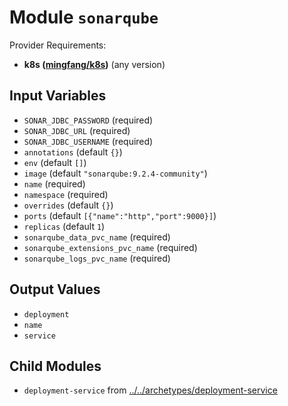 
# Module `sonarqube`

Provider Requirements:
* **k8s ([mingfang/k8s](https://registry.terraform.io/providers/mingfang/k8s/latest))** (any version)

## Input Variables
* `SONAR_JDBC_PASSWORD` (required)
* `SONAR_JDBC_URL` (required)
* `SONAR_JDBC_USERNAME` (required)
* `annotations` (default `{}`)
* `env` (default `[]`)
* `image` (default `"sonarqube:9.2.4-community"`)
* `name` (required)
* `namespace` (required)
* `overrides` (default `{}`)
* `ports` (default `[{"name":"http","port":9000}]`)
* `replicas` (default `1`)
* `sonarqube_data_pvc_name` (required)
* `sonarqube_extensions_pvc_name` (required)
* `sonarqube_logs_pvc_name` (required)

## Output Values
* `deployment`
* `name`
* `service`

## Child Modules
* `deployment-service` from [../../archetypes/deployment-service](../../archetypes/deployment-service)

